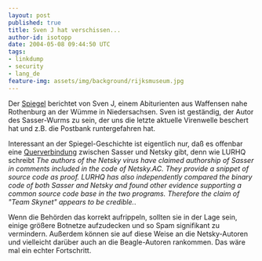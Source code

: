 ```yaml
---
layout: post
published: true
title: Sven J hat verschissen...
author-id: isotopp
date: 2004-05-08 09:44:50 UTC
tags:
- linkdump
- security
- lang_de
feature-img: assets/img/background/rijksmuseum.jpg
---
```

<img border='0' hspace='5' align='right' src='/uploads/virus.serendipityThumb.jpg' alt='' /> Der <a href="http://www.spiegel.de/spiegel/0,1518,299028,00.html">Spiegel</a> berichtet von Sven J, einem Abiturienten aus Waffensen nahe Rothenburg an der Wümme in Niedersachsen. Sven ist geständig, der Autor des Sasser-Wurms zu sein, der uns die letzte aktuelle Virenwelle beschert hat und z.B. die Postbank runtergefahren hat.

Interessant an der Spiegel-Geschichte ist eigentlich nur, daß es offenbar eine <a href="http://www.lurhq.com/sasser.html">Querverbindung</a> zwischen Sasser und Netsky gibt, denn wie LURHQ schreibt <i>The authors of the Netsky virus have claimed authorship of Sasser in comments included in the code of Netsky.AC. They provide a snippet of source code as proof. LURHQ has also independently compared the binary code of both Sasser and Netsky and found other evidence supporting a common source code base in the two programs. Therefore the claim of "Team Skynet" appears to be credible.</i>.

Wenn die Behörden das korrekt aufrippeln, sollten sie in der Lage sein, einige größere Botnetze aufzudecken und so Spam signifikant zu vermindern. Außerdem können sie auf diese Weise an die Netsky-Autoren und vielleicht darüber auch an die Beagle-Autoren rankommen. Das wäre mal ein echter Fortschritt.
